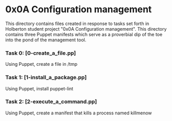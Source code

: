 <h1>0x0A Configuration management</h1>
This directory contains files created in response to tasks set forth in Holberton student project "0x0A Configuration management". This directory contains three Puppet manifests which serve as a proverbial dip of the toe into the pond of the management tool.

<h3>Task 0: [0-create_a_file.pp]</h3>
Using Puppet, create a file in /tmp
<h3>Task 1: [1-install_a_package.pp]</h3>
Using Puppet, install puppet-lint
<h3>Task 2: [2-execute_a_command.pp]</h3>
Using Puppet, create a manifest that kills a process named killmenow
